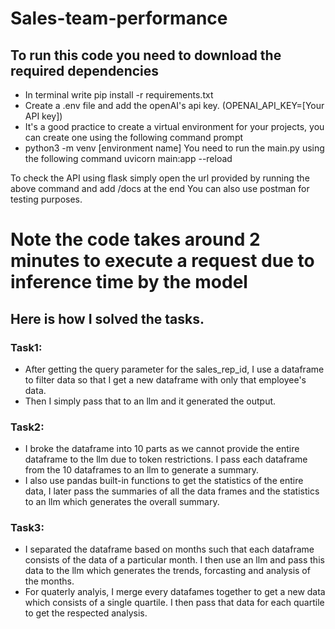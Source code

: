 # Sales-team-performance
## To run this code you need to download the required dependencies
- In terminal write pip install -r requirements.txt
- Create a .env file and add the openAI's api key. (OPENAI_API_KEY=[Your API key])
- It's a good practice to create a virtual environment for your projects, you can create one using the following command prompt
- python3 -m venv [environment name]
You need to run the main.py using the following command
uvicorn main:app --reload

To check the API using flask simply open the url provided by running the above command and add /docs at the end
You can also use postman for testing purposes.

# Note the code takes around 2 minutes to execute a request due to inference time by the model
## Here is how I solved the tasks.
### Task1:
- After getting the query parameter for the sales_rep_id, I use a dataframe to filter data so that I get a new dataframe with only that employee's data.
- Then I simply pass that to an llm and it generated the output.
### Task2: 
- I broke the dataframe into 10 parts as we cannot provide the entire dataframe to the llm due to token restrictions. I pass each dataframe from the 10 dataframes to an llm to generate a summary.
- I also use pandas built-in functions to get the statistics of the entire data, I later pass the summaries of all the data frames and the statistics to an llm which generates the overall summary.
### Task3:
- I separated the dataframe based on months such that each dataframe consists of the data of a particular month. I then use an llm and pass this data to the llm which generates the trends, forcasting and analysis of the months.
- For quaterly analyis, I merge every datafames together to get a new data which consists of a single quartile. I then pass that data for each quartile to get the respected analysis.
